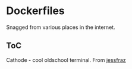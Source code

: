 # Dockerfiles

Snagged from various places in the internet.

## ToC

Cathode - cool oldschool terminal. From [jessfraz](https://github.com/jessfraz)


